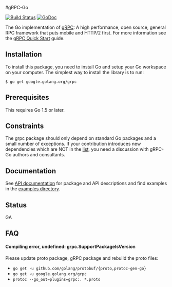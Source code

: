 #gRPC-Go

[![Build Status](https://travis-ci.org/grpc/grpc-go.svg)](https://travis-ci.org/grpc/grpc-go) [![GoDoc](https://godoc.org/google.golang.org/grpc?status.svg)](https://godoc.org/google.golang.org/grpc)

The Go implementation of [gRPC](http://www.grpc.io/): A high performance, open source, general RPC framework that puts mobile and HTTP/2 first. For more information see the [gRPC Quick Start](http://www.grpc.io/docs/) guide.

Installation
------------

To install this package, you need to install Go and setup your Go workspace on your computer. The simplest way to install the library is to run:

```
$ go get google.golang.org/grpc
```

Prerequisites
-------------

This requires Go 1.5 or later.

Constraints
-----------
The grpc package should only depend on standard Go packages and a small number of exceptions. If your contribution introduces new dependencies which are NOT in the [list](http://godoc.org/google.golang.org/grpc?imports), you need a discussion with gRPC-Go authors and consultants.

Documentation
-------------
See [API documentation](https://godoc.org/google.golang.org/grpc) for package and API descriptions and find examples in the [examples directory](examples/).

Status
------
GA

FAQ
---

#### Compiling error, undefined: grpc.SupportPackageIsVersion

Please update proto package, gRPC package and rebuild the proto files:
 - `go get -u github.com/golang/protobuf/{proto,protoc-gen-go}`
 - `go get -u google.golang.org/grpc`
 - `protoc --go_out=plugins=grpc:. *.proto`
